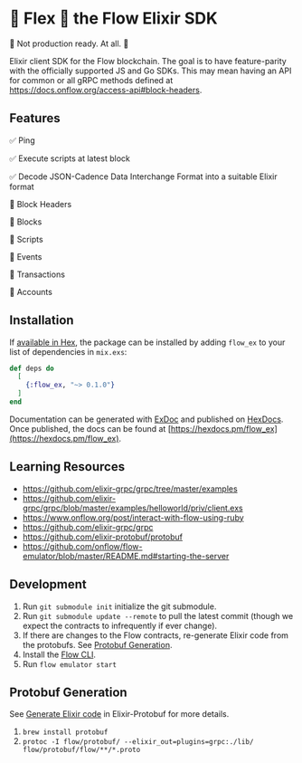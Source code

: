 # 💪 Flex 💪 the Flow Elixir SDK

:construction: Not production ready. At all. :construction:

Elixir client SDK for the Flow blockchain. The goal is to have feature-parity with the officially supported JS and Go SDKs. This may mean having an API for common or all gRPC methods defined at https://docs.onflow.org/access-api#block-headers.

## Features

✅ Ping

✅ Execute scripts at latest block

✅ Decode JSON-Cadence Data Interchange Format into a suitable Elixir format

🚧 Block Headers

🚧 Blocks

🚧 Scripts

🚧 Events

🚧 Transactions

🚧 Accounts

## Installation

If [available in Hex](https://hex.pm/docs/publish), the package can be installed
by adding `flow_ex` to your list of dependencies in `mix.exs`:

```elixir
def deps do
  [
    {:flow_ex, "~> 0.1.0"}
  ]
end
```

Documentation can be generated with [ExDoc](https://github.com/elixir-lang/ex_doc)
and published on [HexDocs](https://hexdocs.pm). Once published, the docs can
be found at [https://hexdocs.pm/flow_ex](https://hexdocs.pm/flow_ex).

## Learning Resources

-   https://github.com/elixir-grpc/grpc/tree/master/examples
-   https://github.com/elixir-grpc/grpc/blob/master/examples/helloworld/priv/client.exs
-   https://www.onflow.org/post/interact-with-flow-using-ruby
-   https://github.com/elixir-grpc/grpc
-   https://github.com/elixir-protobuf/protobuf
-   https://github.com/onflow/flow-emulator/blob/master/README.md#starting-the-server

## Development

1. Run `git submodule init` initialize the git submodule.
2. Run `git submodule update --remote` to pull the latest commit (though we expect the contracts to infrequently if ever change).
3. If there are changes to the Flow contracts, re-generate Elixir code from the protobufs. See [Protobuf Generation](#-Protobuf-Generation).
4. Install the [Flow CLI](https://docs.onflow.org/flow-cli/install).
5. Run `flow emulator start`

## Protobuf Generation

See [Generate Elixir code](https://github.com/elixir-protobuf/protobuf#generate-elixir-code) in Elixir-Protobuf for more details.

1. `brew install protobuf`
2. `protoc -I flow/protobuf/ --elixir_out=plugins=grpc:./lib/ flow/protobuf/flow/**/*.proto`
